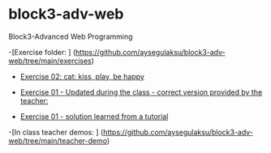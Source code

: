 # block3-adv-web
Block3-Advanced Web Programming

-[Exercise folder: ] (https://github.com/aysegulaksu/block3-adv-web/tree/main/exercises)


- [Exercise 02: cat: kiss, play, be happy](https://github.com/aysegulaksu/block3-adv-web/blob/main/exercises/exercise02-v2-object.php)

- [Exercise 01 - Updated during the class - correct version provided by the teacher: ](https://github.com/aysegulaksu/block3-adv-web/blob/main/exercises/exercise01-updated.php)

- [Exercise 01 - solution learned from a tutorial ](https://github.com/aysegulaksu/block3-adv-web/blob/main/exercises/exercise01.php)

-[In class teacher demos: ] (https://github.com/aysegulaksu/block3-adv-web/tree/main/teacher-demo)